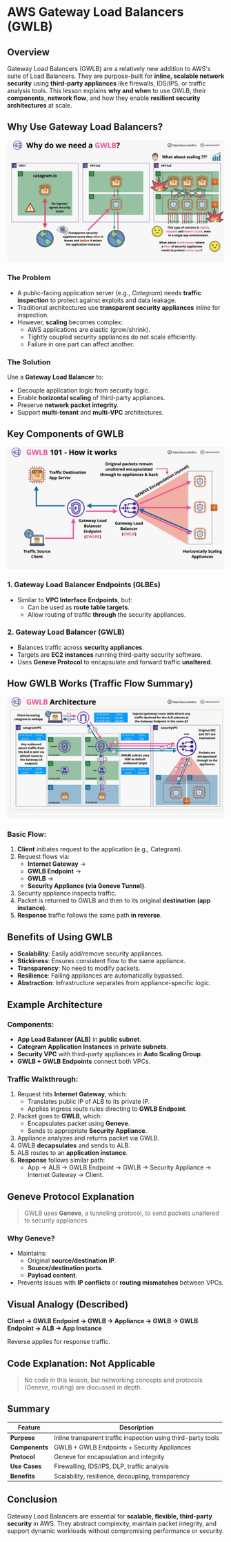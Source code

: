 # AWS Gateway Load Balancers (GWLB)

## Overview

Gateway Load Balancers (GWLB) are a relatively new addition to AWS's suite of Load Balancers. They are purpose-built for **inline, scalable network security** using **third-party appliances** like firewalls, IDS/IPS, or traffic analysis tools. This lesson explains **why and when** to use GWLB, their **components**, **network flow**, and how they enable **resilient security architectures** at scale.

## Why Use Gateway Load Balancers?

![alt text](./Images/image-23.png)

### The Problem

- A public-facing application server (e.g., _Categram_) needs **traffic inspection** to protect against exploits and data leakage.
- Traditional architectures use **transparent security appliances** inline for inspection.
- However, **scaling** becomes complex:
  - AWS applications are elastic (grow/shrink).
  - Tightly coupled security appliances do not scale efficiently.
  - Failure in one part can affect another.

### The Solution

Use a **Gateway Load Balancer** to:

- Decouple application logic from security logic.
- Enable **horizontal scaling** of third-party appliances.
- Preserve **network packet integrity**.
- Support **multi-tenant** and **multi-VPC** architectures.

## Key Components of GWLB

![alt text](./Images/image-24.png)

### 1. Gateway Load Balancer Endpoints (GLBEs)

- Similar to **VPC Interface Endpoints**, but:
  - Can be used as **route table targets**.
  - Allow routing of traffic **through** the security appliances.

### 2. Gateway Load Balancer (GWLB)

- Balances traffic across **security appliances**.
- Targets are **EC2 instances** running third-party security software.
- Uses **Geneve Protocol** to encapsulate and forward traffic **unaltered**.

## How GWLB Works (Traffic Flow Summary)

![alt text](./Images/image-25.png)

### Basic Flow:

1. **Client** initiates request to the application (e.g., Categram).
2. Request flows via:
   - **Internet Gateway** →
   - **GWLB Endpoint** →
   - **GWLB** →
   - **Security Appliance (via Geneve Tunnel)**.
3. Security appliance inspects traffic.
4. Packet is returned to GWLB and then to its original **destination (app instance)**.
5. **Response** traffic follows the same path **in reverse**.

## Benefits of Using GWLB

- **Scalability**: Easily add/remove security appliances.
- **Stickiness**: Ensures consistent flow to the same appliance.
- **Transparency**: No need to modify packets.
- **Resilience**: Failing appliances are automatically bypassed.
- **Abstraction**: Infrastructure separates from appliance-specific logic.

## Example Architecture

### Components:

- **App Load Balancer (ALB)** in **public subnet**.
- **Categram Application Instances** in **private subnets**.
- **Security VPC** with third-party appliances in **Auto Scaling Group**.
- **GWLB + GWLB Endpoints** connect both VPCs.

### Traffic Walkthrough:

1. Request hits **Internet Gateway**, which:
   - Translates public IP of ALB to its private IP.
   - Applies ingress route rules directing to **GWLB Endpoint**.
2. Packet goes to **GWLB**, which:
   - Encapsulates packet using **Geneve**.
   - Sends to appropriate **Security Appliance**.
3. Appliance analyzes and returns packet via GWLB.
4. GWLB **decapsulates** and sends to ALB.
5. ALB routes to an **application instance**.
6. **Response** follows similar path:
   - App → ALB → GWLB Endpoint → GWLB → Security Appliance → Internet Gateway → Client.

## Geneve Protocol Explanation

> GWLB uses **Geneve**, a tunneling protocol, to send packets unaltered to security appliances.

### Why Geneve?

- Maintains:
  - Original **source/destination IP**.
  - **Source/destination ports**.
  - **Payload content**.
- Prevents issues with **IP conflicts** or **routing mismatches** between VPCs.

## Visual Analogy (Described)

**Client → GWLB Endpoint → GWLB → Appliance → GWLB → GWLB Endpoint → ALB → App Instance**

Reverse applies for response traffic.

## Code Explanation: Not Applicable

> No code in this lesson, but networking concepts and protocols (Geneve, routing) are discussed in depth.

## Summary

| Feature        | Description                                                   |
| -------------- | ------------------------------------------------------------- |
| **Purpose**    | Inline transparent traffic inspection using third-party tools |
| **Components** | GWLB + GWLB Endpoints + Security Appliances                   |
| **Protocol**   | Geneve for encapsulation and integrity                        |
| **Use Cases**  | Firewalling, IDS/IPS, DLP, traffic analysis                   |
| **Benefits**   | Scalability, resilience, decoupling, transparency             |

## Conclusion

Gateway Load Balancers are essential for **scalable, flexible, third-party security** in AWS. They abstract complexity, maintain packet integrity, and support dynamic workloads without compromising performance or security.
